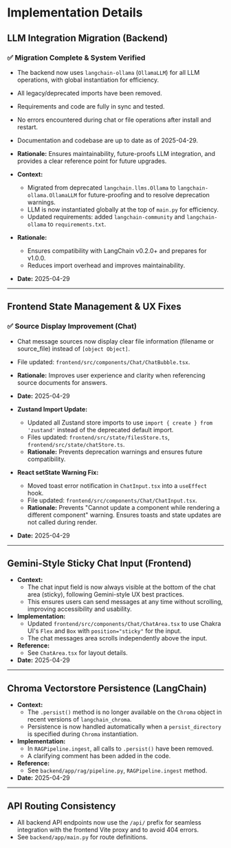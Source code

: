 # Implementation Details

## LLM Integration Migration (Backend)

### ✅ Migration Complete & System Verified
- The backend now uses `langchain-ollama` (`OllamaLLM`) for all LLM operations, with global instantiation for efficiency.
- All legacy/deprecated imports have been removed.
- Requirements and code are fully in sync and tested.
- No errors encountered during chat or file operations after install and restart.
- Documentation and codebase are up to date as of 2025-04-29.
- **Rationale:** Ensures maintainability, future-proofs LLM integration, and provides a clear reference point for future upgrades.

- **Context:**
  - Migrated from deprecated `langchain.llms.Ollama` to `langchain-ollama.OllamaLLM` for future-proofing and to resolve deprecation warnings.
  - LLM is now instantiated globally at the top of `main.py` for efficiency.
  - Updated requirements: added `langchain-community` and `langchain-ollama` to `requirements.txt`.
- **Rationale:**
  - Ensures compatibility with LangChain v0.2.0+ and prepares for v1.0.0.
  - Reduces import overhead and improves maintainability.
- **Date:** 2025-04-29

---

## Frontend State Management & UX Fixes

### ✅ Source Display Improvement (Chat)
- Chat message sources now display clear file information (filename or source_file) instead of `[object Object]`.
- File updated: `frontend/src/components/Chat/ChatBubble.tsx`.
- **Rationale:** Improves user experience and clarity when referencing source documents for answers.
- **Date:** 2025-04-29

- **Zustand Import Update:**
  - Updated all Zustand store imports to use `import { create } from 'zustand'` instead of the deprecated default import.
  - Files updated: `frontend/src/state/filesStore.ts`, `frontend/src/state/chatStore.ts`.
  - **Rationale:** Prevents deprecation warnings and ensures future compatibility.

- **React setState Warning Fix:**
  - Moved toast error notification in `ChatInput.tsx` into a `useEffect` hook.
  - File updated: `frontend/src/components/Chat/ChatInput.tsx`.
  - **Rationale:** Prevents "Cannot update a component while rendering a different component" warning. Ensures toasts and state updates are not called during render.

- **Date:** 2025-04-29

---

## Gemini-Style Sticky Chat Input (Frontend)

- **Context:**
  - The chat input field is now always visible at the bottom of the chat area (sticky), following Gemini-style UX best practices.
  - This ensures users can send messages at any time without scrolling, improving accessibility and usability.
- **Implementation:**
  - Updated `frontend/src/components/Chat/ChatArea.tsx` to use Chakra UI's `Flex` and `Box` with `position="sticky"` for the input.
  - The chat messages area scrolls independently above the input.
- **Reference:**
  - See `ChatArea.tsx` for layout details.
- **Date:** 2025-04-29

---

## Chroma Vectorstore Persistence (LangChain)

- **Context:**
  - The `.persist()` method is no longer available on the `Chroma` object in recent versions of `langchain_chroma`.
  - Persistence is now handled automatically when a `persist_directory` is specified during `Chroma` instantiation.
- **Implementation:**
  - In `RAGPipeline.ingest`, all calls to `.persist()` have been removed.
  - A clarifying comment has been added in the code.
- **Reference:**
  - See `backend/app/rag/pipeline.py`, `RAGPipeline.ingest` method.
- **Date:** 2025-04-29

---

## API Routing Consistency

- All backend API endpoints now use the `/api/` prefix for seamless integration with the frontend Vite proxy and to avoid 404 errors.
- See `backend/app/main.py` for route definitions.
